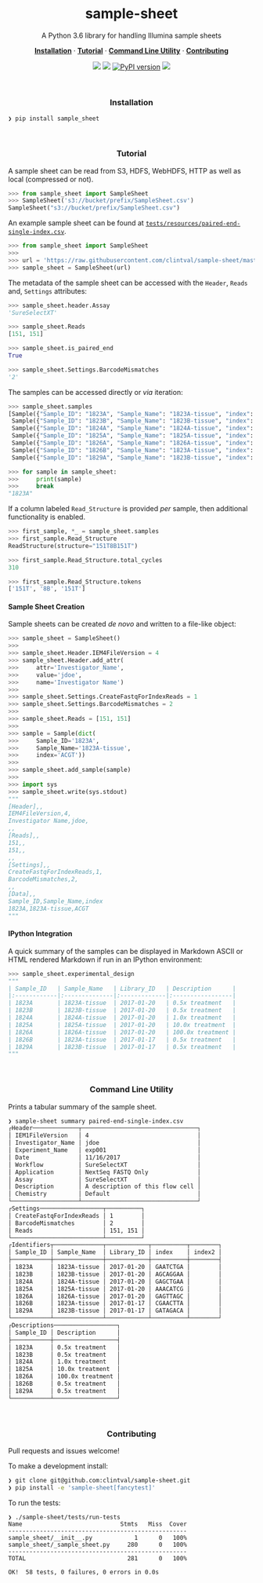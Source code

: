 <h1 align="center">sample-sheet</h2>

<p align="center">A Python 3.6 library for handling Illumina sample sheets</p>

<p align="center">
  <a href="#installation"><strong>Installation</strong></a>
  ·
  <a href="#tutorial"><strong>Tutorial</strong></a>
  ·
  <a href="#command-line-utility"><strong>Command Line Utility</strong></a>
  ·
  <a href="#contributing"><strong>Contributing</strong></a>
</p>

<p align="center">
  <a href="https://travis-ci.org/clintval/sample-sheet"><img src="https://travis-ci.org/clintval/sample-sheet.svg?branch=master"></img></a>
  <a href="https://codecov.io/gh/clintval/sample-sheet"><img src="https://codecov.io/gh/clintval/sample-sheet/branch/master/graph/badge.svg"></img></a>
  <a href="https://badge.fury.io/py/sample_sheet"><img src="https://badge.fury.io/py/sample_sheet.svg" alt="PyPI version"></img></a>
  <a href="https://codeclimate.com/github/clintval/sample-sheet/maintainability"><img src="https://api.codeclimate.com/v1/badges/80b4ce92cc622e857c79/maintainability"></img></a>
  <a href="https://github.com/clintval/sample-sheet/blob/master/LICENS    <img src="https://img.shields.io/pypi/l/sample-sheet.svg"></img></a>
</p>

<br>

<h3 align="center">Installation</h3>

```
❯ pip install sample_sheet
```

<br>

<h3 align="center">Tutorial</h3>

A sample sheet can be read from S3, HDFS, WebHDFS, HTTP as well as local (compressed or not).

```python
>>> from sample_sheet import SampleSheet 
>>> SampleSheet('s3://bucket/prefix/SampleSheet.csv')
SampleSheet("s3://bucket/prefix/SampleSheet.csv")
```

An example sample sheet can be found at [`tests/resources/paired-end-single-index.csv`](tests/resources/paired-end-single-index.csv).

```python
>>> from sample_sheet import SampleSheet
>>>
>>> url = 'https://raw.githubusercontent.com/clintval/sample-sheet/master/tests/resources/paired-end-single-index.csv'
>>> sample_sheet = SampleSheet(url)
```

The metadata of the sample sheet can be accessed with the `Header`, `Reads` and, `Settings` attributes:

```python
>>> sample_sheet.header.Assay
'SureSelectXT'

>>> sample_sheet.Reads
[151, 151]

>>> sample_sheet.is_paired_end
True

>>> sample_sheet.Settings.BarcodeMismatches
'2'
```

The samples can be accessed directly or _via_ iteration:

```python
>>> sample_sheet.samples
[Sample({"Sample_ID": "1823A", "Sample_Name": "1823A-tissue", "index": "GAATCTGA"}),
 Sample({"Sample_ID": "1823B", "Sample_Name": "1823B-tissue", "index": "AGCAGGAA"}),
 Sample({"Sample_ID": "1824A", "Sample_Name": "1824A-tissue", "index": "GAGCTGAA"}),
 Sample({"Sample_ID": "1825A", "Sample_Name": "1825A-tissue", "index": "AAACATCG"}),
 Sample({"Sample_ID": "1826A", "Sample_Name": "1826A-tissue", "index": "GAGTTAGC"}),
 Sample({"Sample_ID": "1826B", "Sample_Name": "1823A-tissue", "index": "CGAACTTA"}),
 Sample({"Sample_ID": "1829A", "Sample_Name": "1823B-tissue", "index": "GATAGACA"})]

>>> for sample in sample_sheet:
>>>     print(sample)
>>>     break
"1823A"
```

If a column labeled `Read_Structure` is provided _per_ sample, then additional functionality is enabled.

```python
>>> first_sample, *_ = sample_sheet.samples
>>> first_sample.Read_Structure
ReadStructure(structure="151T8B151T")

>>> first_sample.Read_Structure.total_cycles
310

>>> first_sample.Read_Structure.tokens
['151T', '8B', '151T']
```

#### Sample Sheet Creation

Sample sheets can be created _de novo_ and written to a file-like object:

```python
>>> sample_sheet = SampleSheet()
>>>
>>> sample_sheet.Header.IEM4FileVersion = 4
>>> sample_sheet.Header.add_attr(
>>>     attr='Investigator_Name',
>>>     value='jdoe',
>>>     name='Investigator Name')
>>>
>>> sample_sheet.Settings.CreateFastqForIndexReads = 1
>>> sample_sheet.Settings.BarcodeMismatches = 2
>>>
>>> sample_sheet.Reads = [151, 151]
>>>
>>> sample = Sample(dict(
>>>     Sample_ID='1823A',
>>>     Sample_Name='1823A-tissue',
>>>     index='ACGT'))
>>>
>>> sample_sheet.add_sample(sample)
>>>
>>> import sys
>>> sample_sheet.write(sys.stdout)
"""
[Header],,
IEM4FileVersion,4,
Investigator Name,jdoe,
,,
[Reads],,
151,,
151,,
,,
[Settings],,
CreateFastqForIndexReads,1,
BarcodeMismatches,2,
,,
[Data],,
Sample_ID,Sample_Name,index
1823A,1823A-tissue,ACGT
"""
```

#### IPython Integration

A quick summary of the samples can be displayed in Markdown ASCII or HTML rendered Markdown if run in an IPython environment:

```python
>>> sample_sheet.experimental_design
"""
| Sample_ID   | Sample_Name   | Library_ID   | Description      |
|:------------|:--------------|:-------------|:-----------------|
| 1823A       | 1823A-tissue  | 2017-01-20   | 0.5x treatment   |
| 1823B       | 1823B-tissue  | 2017-01-20   | 0.5x treatment   |
| 1824A       | 1824A-tissue  | 2017-01-20   | 1.0x treatment   |
| 1825A       | 1825A-tissue  | 2017-01-20   | 10.0x treatment  |
| 1826A       | 1826A-tissue  | 2017-01-20   | 100.0x treatment |
| 1826B       | 1823A-tissue  | 2017-01-17   | 0.5x treatment   |
| 1829A       | 1823B-tissue  | 2017-01-17   | 0.5x treatment   |
"""
```

<br>

<h3 align="center">Command Line Utility</h3>

Prints a tabular summary of the sample sheet.

```bash
❯ sample-sheet summary paired-end-single-index.csv
┌Header─────────────┬─────────────────────────────────┐
│ IEM1FileVersion   │ 4                               │
│ Investigator_Name │ jdoe                            │
│ Experiment_Name   │ exp001                          │
│ Date              │ 11/16/2017                      │
│ Workflow          │ SureSelectXT                    │
│ Application       │ NextSeq FASTQ Only              │
│ Assay             │ SureSelectXT                    │
│ Description       │ A description of this flow cell │
│ Chemistry         │ Default                         │
└───────────────────┴─────────────────────────────────┘
┌Settings──────────────────┬──────────┐
│ CreateFastqForIndexReads │ 1        │
│ BarcodeMismatches        │ 2        │
│ Reads                    │ 151, 151 │
└──────────────────────────┴──────────┘
┌Identifiers┬──────────────┬────────────┬──────────┬────────┐
│ Sample_ID │ Sample_Name  │ Library_ID │ index    │ index2 │
├───────────┼──────────────┼────────────┼──────────┼────────┤
│ 1823A     │ 1823A-tissue │ 2017-01-20 │ GAATCTGA │        │
│ 1823B     │ 1823B-tissue │ 2017-01-20 │ AGCAGGAA │        │
│ 1824A     │ 1824A-tissue │ 2017-01-20 │ GAGCTGAA │        │
│ 1825A     │ 1825A-tissue │ 2017-01-20 │ AAACATCG │        │
│ 1826A     │ 1826A-tissue │ 2017-01-20 │ GAGTTAGC │        │
│ 1826B     │ 1823A-tissue │ 2017-01-17 │ CGAACTTA │        │
│ 1829A     │ 1823B-tissue │ 2017-01-17 │ GATAGACA │        │
└───────────┴──────────────┴────────────┴──────────┴────────┘
┌Descriptions──────────────────┐
│ Sample_ID │ Description      │
├───────────┼──────────────────┤
│ 1823A     │ 0.5x treatment   │
│ 1823B     │ 0.5x treatment   │
│ 1824A     │ 1.0x treatment   │
│ 1825A     │ 10.0x treatment  │
│ 1826A     │ 100.0x treatment │
│ 1826B     │ 0.5x treatment   │
│ 1829A     │ 0.5x treatment   │
└───────────┴──────────────────┘
```

<br>

<h3 align="center">Contributing</h3>

Pull requests and issues welcome!

To make a development install:

```bash
❯ git clone git@github.com:clintval/sample-sheet.git
❯ pip install -e 'sample-sheet[fancytest]'
```

To run the tests:

```
❯ ./sample-sheet/tests/run-tests
Name                            Stmts   Miss  Cover
---------------------------------------------------
sample_sheet/__init__.py            1      0   100%
sample_sheet/_sample_sheet.py     280      0   100%
---------------------------------------------------
TOTAL                             281      0   100%

OK!  58 tests, 0 failures, 0 errors in 0.0s
```

